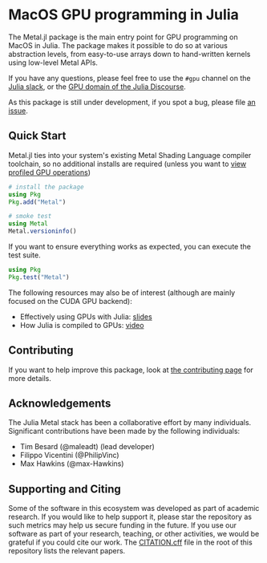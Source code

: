 # MacOS GPU programming in Julia

The Metal.jl package is the main entry point for GPU programming on MacOS in Julia. The package
makes it possible to do so at various abstraction levels, from easy-to-use arrays down to
hand-written kernels using low-level Metal APIs.

If you have any questions, please feel free to use the `#gpu` channel on the [Julia
slack](https://julialang.slack.com/), or the [GPU domain of the Julia
Discourse](https://discourse.julialang.org/c/domain/gpu).

As this package is still under development, if you spot a bug, please file
[an issue](https://github.com/JuliaGPU/Metal.jl/issues).


## Quick Start

Metal.jl ties into your system's existing Metal Shading Language compiler toolchain, so no additional
installs are required (unless you want to [view profiled GPU operations](profiling.md))

```julia
# install the package
using Pkg
Pkg.add("Metal")

# smoke test
using Metal
Metal.versioninfo()
```

If you want to ensure everything works as expected, you can execute the test suite.

```julia
using Pkg
Pkg.test("Metal")
```

The following resources may also be of interest (although are mainly focused on the CUDA GPU
 backend):

- Effectively using GPUs with Julia:
  [slides](https://docs.google.com/presentation/d/1l-BuAtyKgoVYakJSijaSqaTL3friESDyTOnU2OLqGoA/)
- How Julia is compiled to GPUs: [video](https://www.youtube.com/watch?v=Fz-ogmASMAE)

## Contributing

If you want to help improve this package, look at [the contributing page](faq/contributing.md) for more details.

## Acknowledgements

The Julia Metal stack has been a collaborative effort by many individuals. Significant
contributions have been made by the following individuals:

- Tim Besard (@maleadt) (lead developer)
- Filippo Vicentini (@PhilipVinc)
- Max Hawkins (@max-Hawkins)

## Supporting and Citing

Some of the software in this ecosystem was developed as part of academic research. If you
would like to help support it, please star the repository as such metrics may help us secure
funding in the future. If you use our software as part of your research, teaching, or other
activities, we would be grateful if you could cite our work. The
[CITATION.cff](https://github.com/JuliaGPU/Metal.jl/blob/main/CITATION.cff) file in the
root of this repository lists the relevant papers.
